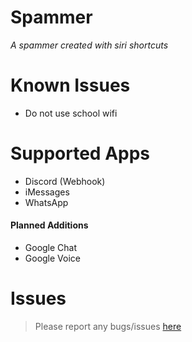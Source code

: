 # Spammer
*A spammer created with siri shortcuts*

# Known Issues
- Do not use school wifi

# Supported Apps
- Discord (Webhook)
- iMessages
- WhatsApp

#### Planned Additions
- Google Chat
- Google Voice

# Issues
> Please report any bugs/issues [here](https://github.com/taksheel-club/Spammer/issues/new)
